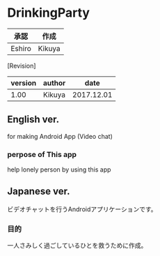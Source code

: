 # DrinkingParty

|承認|作成|
|--|--|
|Eshiro|Kikuya|

[Revision]

|version|author|date|
|--|--|--|
|1.00|Kikuya|2017.12.01|

## English ver.
for making Android App (Video chat)

### perpose of This app
help lonely person by using this app

## Japanese ver.
ビデオチャットを行うAndroidアプリケーションです。
### 目的
一人さみしく過ごしているひとを救うために作成。